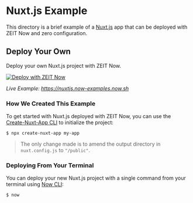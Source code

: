 # Nuxt.js Example

This directory is a brief example of a [Nuxt.js](https://nuxtjs.org) app that can be deployed with ZEIT Now and zero configuration.

## Deploy Your Own

Deploy your own Nuxt.js project with ZEIT Now.

[![Deploy with ZEIT Now](https://vercel.com/button)](https://vercel.com/import/project?template=https://github.com/zeit/now/tree/master/examples/nuxtjs)

_Live Example: https://nuxtjs.now-examples.now.sh_

### How We Created This Example

To get started with Nuxt.js deployed with ZEIT Now, you can use the [Create-Nuxt-App CLI](https://www.npmjs.com/package/create-nuxt-app) to initialize the project:

```shell
$ npx create-nuxt-app my-app
```

> The only change made is to amend the output directory in `nuxt.config.js` to `"/public"`.

### Deploying From Your Terminal

You can deploy your new Nuxt.js project with a single command from your terminal using [Now CLI](https://vercel.com/download):

```shell
$ now
```
